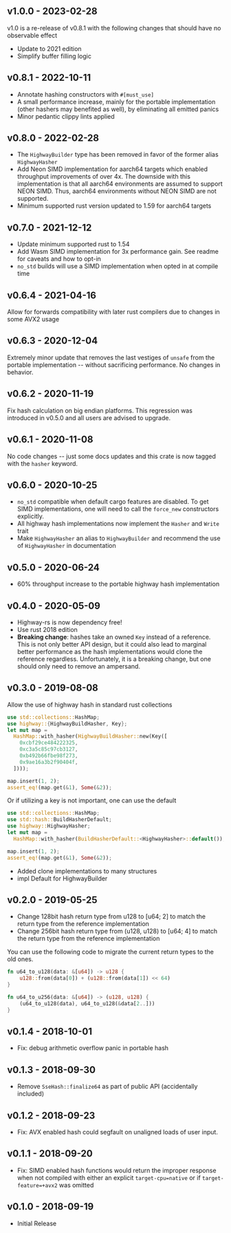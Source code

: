 ## v1.0.0 - 2023-02-28

v1.0 is a re-release of v0.8.1 with the following changes that should have no observable effect

- Update to 2021 edition
- Simplify buffer filling logic

## v0.8.1 - 2022-10-11

- Annotate hashing constructors with `#[must_use]`
- A small performance increase, mainly for the portable implementation (other hashers may benefited as well), by eliminating all emitted panics
- Minor pedantic clippy lints applied

## v0.8.0 - 2022-02-28

- The `HighwayBuilder` type has been removed in favor of the former alias `HighwayHasher`
- Add Neon SIMD implementation for aarch64 targets which enabled throughput improvements of over 4x. The downside with this implementation is that all aarch64 environments are assumed to support NEON SIMD. Thus, aarch64 environments without NEON SIMD are not supported.
- Minimum supported rust version updated to 1.59 for aarch64 targets

## v0.7.0 - 2021-12-12

- Update minimum supported rust to 1.54
- Add Wasm SIMD implementation for 3x performance gain. See readme for caveats and how to opt-in
- `no_std` builds will use a SIMD implementation when opted in at compile time

## v0.6.4 - 2021-04-16

Allow for forwards compatibility with later rust compilers due to changes in some AVX2 usage

## v0.6.3 - 2020-12-04

Extremely minor update that removes the last vestiges of `unsafe` from the portable implementation -- without sacrificing performance. No changes in behavior.

## v0.6.2 - 2020-11-19

Fix hash calculation on big endian platforms. This regression was introduced in v0.5.0 and all users are advised to upgrade.

## v0.6.1 - 2020-11-08

No code changes -- just some docs updates and this crate is now tagged with the `hasher` keyword.

## v0.6.0 - 2020-10-25

- `no_std` compatible when default cargo features are disabled. To get SIMD implementations, one will need to call the `force_new` constructors explicitly.
- All highway hash implementations now implement the `Hasher` and `Write` trait
- Make `HighwayHasher` an alias to `HighwayBuilder` and recommend the use of `HighwayHasher` in documentation

## v0.5.0 - 2020-06-24

- 60% throughput increase to the portable highway hash implementation

## v0.4.0 - 2020-05-09

- Highway-rs is now dependency free!
- Use rust 2018 edition
- **Breaking change**: hashes take an owned `Key` instead of a reference. This is not only better API design, but it could also lead to marginal better performance as the hash implementations would clone the reference regardless. Unfortunately, it is a breaking change, but one should only need to remove an ampersand.

## v0.3.0 - 2019-08-08

Allow the use of highway hash in standard rust collections

```rust
use std::collections::HashMap;
use highway::{HighwayBuildHasher, Key};
let mut map =
  HashMap::with_hasher(HighwayBuildHasher::new(Key([
    0xcbf29ce484222325,
    0xc3a5c85c97cb3127,
    0xb492b66fbe98f273,
    0x9ae16a3b2f90404f,
  ])));

map.insert(1, 2);
assert_eq!(map.get(&1), Some(&2));
```

Or if utilizing a key is not important, one can use the default

```rust
use std::collections::HashMap;
use std::hash::BuildHasherDefault;
use highway::HighwayHasher;
let mut map =
  HashMap::with_hasher(BuildHasherDefault::<HighwayHasher>::default());

map.insert(1, 2);
assert_eq!(map.get(&1), Some(&2));
```

- Added clone implementations to many structures
- impl Default for HighwayBuilder

## v0.2.0 - 2019-05-25

- Change 128bit hash return type from u128 to [u64; 2] to match the return type from the reference implementation
- Change 256bit hash return type from (u128, u128) to [u64; 4] to match the return type from the reference implementation

You can use the following code to migrate the current return types to the old ones.

```rust
fn u64_to_u128(data: &[u64]) -> u128 {
    u128::from(data[0]) + (u128::from(data[1]) << 64)
}

fn u64_to_u256(data: &[u64]) -> (u128, u128) {
    (u64_to_u128(data), u64_to_u128(&data[2..]))
}
```

## v0.1.4 - 2018-10-01

- Fix: debug arithmetic overflow panic in portable hash

## v0.1.3 - 2018-09-30

- Remove `SseHash::finalize64` as part of public API (accidentally included)

## v0.1.2 - 2018-09-23

- Fix: AVX enabled hash could segfault on unaligned loads of user input.

## v0.1.1 - 2018-09-20

- Fix: SIMD enabled hash functions would return the improper response when not compiled with either an explicit `target-cpu=native` or if `target-feature=+avx2` was omitted

## v0.1.0 - 2018-09-19

- Initial Release

